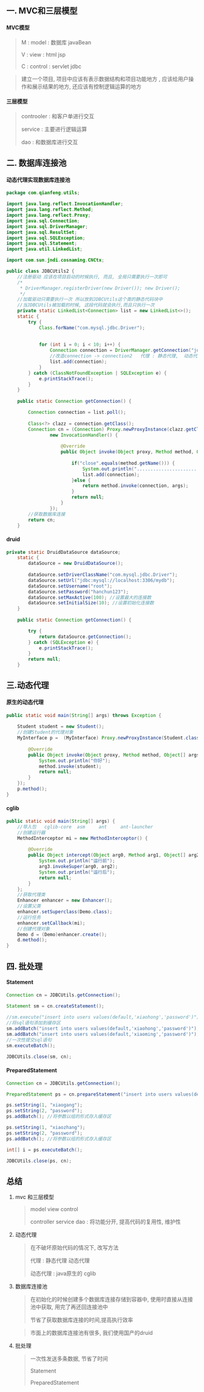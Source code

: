 ## 一. MVC和三层模型

#### MVC模型

> M : model  : 数据库 javaBean 
>
> V : view : html jsp
>
> C : control : servlet  jdbc 

> 建立一个项目, 项目中应该有表示数据结构和项目功能地方 , 应该给用户操作和展示结果的地方, 还应该有控制逻辑运算的地方

#### 三层模型

> controoler  : 和客户单进行交互
>
> service : 主要进行逻辑运算
>
> dao : 和数据库进行交互

## 二. 数据库连接池

#### 动态代理实现数据库连接池

```java
package com.qianfeng.utils;

import java.lang.reflect.InvocationHandler;
import java.lang.reflect.Method;
import java.lang.reflect.Proxy;
import java.sql.Connection;
import java.sql.DriverManager;
import java.sql.ResultSet;
import java.sql.SQLException;
import java.sql.Statement;
import java.util.LinkedList;

import com.sun.jndi.cosnaming.CNCtx;

public class JDBCUtils2 {
	//注册驱动 应该在项目启动的时候执行, 而且, 全局只需要执行一次即可
	/*
	 * DriverManager.registerDriver(new Driver()); new Driver();
	 */
	//加载驱动只需要执行一次 所以放到JDBCUtils这个类的静态代码块中
	//当JDBCUtils被加载的时候, 这段代码就会执行,而且只执行一次
	private static LinkedList<Connection> list = new LinkedList<>();
	static {
		try {
			Class.forName("com.mysql.jdbc.Driver");
			
			
			for (int i = 0; i < 10; i++) {
				Connection connection = DriverManager.getConnection("jdbc:mysql://localhost:3306/mydb","root","hanchun123");
				//改造connection -> connection2   代理 : 静态代理,  动态代理
				list.add(connection);
			}
		} catch (ClassNotFoundException | SQLException e) {
			e.printStackTrace();
		}
	}
	
	public static Connection getConnection() {

		Connection connection = list.poll();
		
		Class<?> clazz = connection.getClass();
		Connection cn = (Connection) Proxy.newProxyInstance(clazz.getClassLoader(), clazz.getInterfaces(), 
				new InvocationHandler() {
					
					@Override
					public Object invoke(Object proxy, Method method, Object[] args) throws Throwable {
						 
						if("close".equals(method.getName())) {
							System.out.println(".......................");
							list.add(connection);
						}else {
							return method.invoke(connection, args);
						}
						return null;
					}
				});	
		//获取数据库连接
		return cn;
	}

```

#### druid

```java
private static DruidDataSource dataSource;
	static {
		dataSource = new DruidDataSource();
		
		dataSource.setDriverClassName("com.mysql.jdbc.Driver");
		dataSource.setUrl("jdbc:mysql://localhost:3306/mydb");
		dataSource.setUsername("root");
		dataSource.setPassword("hanchun123");
		dataSource.setMaxActive(100); //设置最大的连接数
		dataSource.setInitialSize(10); //设置初始化连接数
	}
	
	public static Connection getConnection() {

		try {
			return dataSource.getConnection();
		} catch (SQLException e) {
			e.printStackTrace();
		}
		return null;
	}
```

## 三.动态代理 

#### 原生的动态代理

```java
public static void main(String[] args) throws Exception {
	
	Student student = new Student();
	//创建Student的代理对象
	MyInterface p =  (MyInterface) Proxy.newProxyInstance(Student.class.getClassLoader(), Student.class.getInterfaces(), new InvocationHandler() {
		
		@Override
		public Object invoke(Object proxy, Method method, Object[] args) throws Throwable {
			System.out.println("你好");
			method.invoke(student);
			return null;
		}
	});
	p.method();
}
```

#### cglib

```java
public static void main(String[] args) {
	//导入包	cglib-core  asm		ant		ant-launcher
	//创建运行器
	MethodInterceptor mi = new MethodInterceptor() {
		
		@Override
		public Object intercept(Object arg0, Method arg1, Object[] arg2, MethodProxy arg3) throws Throwable {
			System.out.println("运行前");
			arg3.invokeSuper(arg0, arg2);
			System.out.println("运行后");
			return null;
		}
	};
	//获取代理类
	Enhancer enhancer = new Enhancer();
	//设置父类
	enhancer.setSuperclass(Demo.class);
	//运行任务
	enhancer.setCallback(mi);
	//创建代理对象
	Demo d = (Demo)enhancer.create();
	d.method();
}
```

## 四. 批处理

#### Statement

```java
Connection cn = JDBCUtils.getConnection();
		
Statement sm = cn.createStatement();

//sm.execute("insert into users values(default,'xiaohong','password')");
//将sql语句添加到缓存区
sm.addBatch("insert into users values(default,'xiaohong','password')");
sm.addBatch("insert into users values(default,'xiaoming','password')");
//一次性提交sql语句
sm.executeBatch();

JDBCUtils.close(sm, cn);
```

#### PreparedStatement

```java
Connection cn = JDBCUtils.getConnection();

PreparedStatement ps = cn.prepareStatement("insert into users values(default,?,?)");

ps.setString(1, "xiaogang");
ps.setString(2, "password");
ps.addBatch(); //将参数以组的形式存入缓存区

ps.setString(1, "xiaozhang");
ps.setString(2, "password");
ps.addBatch(); //将参数以组的形式存入缓存区

int[] i = ps.executeBatch();

JDBCUtils.close(ps, cn);
```

## 总结

1. mvc 和三层模型

   > model view control
   >
   > controller service dao : 将功能分开, 提高代码的复用性, 维护性

2. 动态代理

   > 在不破坏原始代码的情况下, 改写方法
   >
   > 代理 : 静态代理 动态代理
   >
   > 动态代理 : java原生的  cglib

3. 数据库连接池

   > 在初始化的时候创建多个数据库连接存储到容器中, 使用时直接从连接池中获取, 用完了再还回连接池中
   >
   > 节省了获取数据库连接的时间,提高执行效率

   > 市面上的数据库连接池有很多, 我们使用国产的druid

4. 批处理

   > 一次性发送多条数据, 节省了时间
   >
   > Statement
   >
   > PreparedStatement
